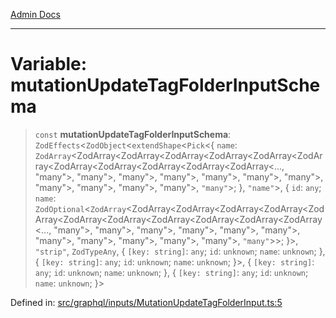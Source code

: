[Admin Docs](/)

***

# Variable: mutationUpdateTagFolderInputSchema

> `const` **mutationUpdateTagFolderInputSchema**: `ZodEffects`\<`ZodObject`\<`extendShape`\<`Pick`\<\{ `name`: `ZodArray`\<ZodArray\<ZodArray\<ZodArray\<ZodArray\<ZodArray\<ZodArray\<ZodArray\<ZodArray\<ZodArray\<ZodArray\<ZodArray\<..., "many"\>, "many"\>, "many"\>, "many"\>, "many"\>, "many"\>, "many"\>, "many"\>, "many"\>, "many"\>, "many"\>, `"many"`\>; \}, `"name"`\>, \{ `id`: `any`; `name`: `ZodOptional`\<`ZodArray`\<ZodArray\<ZodArray\<ZodArray\<ZodArray\<ZodArray\<ZodArray\<ZodArray\<ZodArray\<ZodArray\<ZodArray\<ZodArray\<..., "many"\>, "many"\>, "many"\>, "many"\>, "many"\>, "many"\>, "many"\>, "many"\>, "many"\>, "many"\>, "many"\>, `"many"`\>\>; \}\>, `"strip"`, `ZodTypeAny`, \{ `[key: string]`: `any`;  `id`: `unknown`; `name`: `unknown`; \}, \{ `[key: string]`: `any`;  `id`: `unknown`; `name`: `unknown`; \}\>, \{ `[key: string]`: `any`;  `id`: `unknown`; `name`: `unknown`; \}, \{ `[key: string]`: `any`;  `id`: `unknown`; `name`: `unknown`; \}\>

Defined in: [src/graphql/inputs/MutationUpdateTagFolderInput.ts:5](https://github.com/NishantSinghhhhh/talawa-api/blob/d7e8fb10f99b66342acb17768b9755553b21ad54/src/graphql/inputs/MutationUpdateTagFolderInput.ts#L5)
